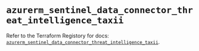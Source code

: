 # `azurerm_sentinel_data_connector_threat_intelligence_taxii`

Refer to the Terraform Registory for docs: [`azurerm_sentinel_data_connector_threat_intelligence_taxii`](https://registry.terraform.io/providers/hashicorp/azurerm/3.70.0/docs/resources/sentinel_data_connector_threat_intelligence_taxii).
